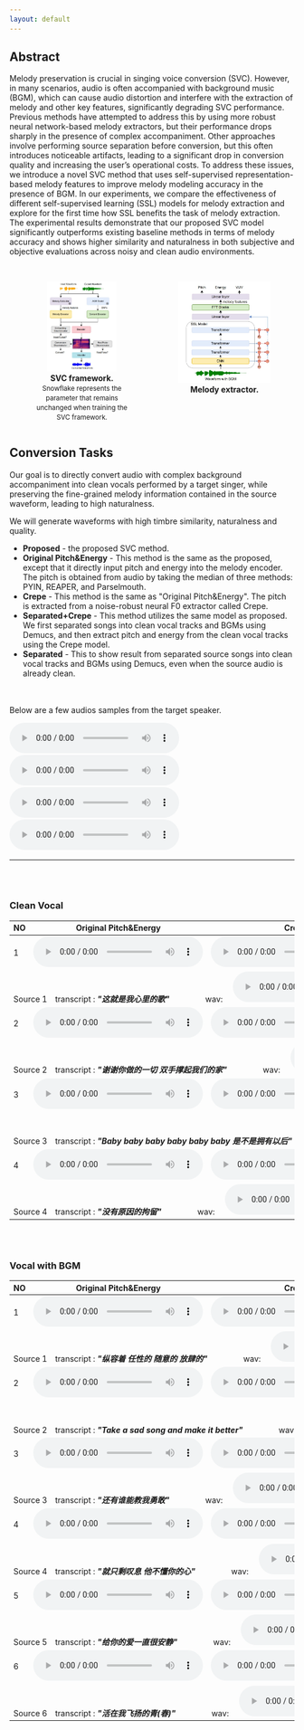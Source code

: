 ```yaml
---
layout: default
---
```


## Abstract

Melody preservation is crucial in singing voice conversion (SVC). However, in many scenarios, audio is often accompanied with background music (BGM), which can cause audio distortion and interfere with the extraction of melody and other key features, significantly degrading SVC performance.  Previous methods have attempted to address this by using more robust neural network-based melody extractors, but their performance drops sharply in the presence of complex accompaniment. Other approaches involve performing source separation before conversion, but this often introduces noticeable artifacts, leading to a significant drop in conversion quality and increasing the user’s operational costs. To address these issues, we introduce a novel SVC method that uses self-supervised representation-based melody features to improve melody modeling accuracy in the presence of BGM. In our experiments, we compare the effectiveness of different self-supervised learning (SSL) models for melody extraction and explore for the first time how SSL benefits the task of melody extraction. The experimental results demonstrate that our proposed SVC model significantly outperforms existing baseline methods in terms of melody accuracy and shows higher similarity and naturalness in both subjective and objective evaluations across noisy and clean audio environments.

<br>

<!-- <table style="border-collapse: collapse; width: 100%;">
<tr>
<td>
<img src="all.jpg" alt="图片1" style="display: block; margin: 0 auto; width: 600px;"/>
<p style="text-align: center;">SVC framework.</p>
</td>
<td>
<img src="melody.jpg" alt="图片2" style="display: block; margin: 0 auto; width: 800px;"/>
<p style="text-align: center;">Melody extractor.</p>
</td>
</tr>
</table> -->

<div style="display: flex; justify-content: space-between; align-items: flex-start;">
    <figure style="text-align: center;">
        <img src="all.jpg" alt="Image 1" style="max-width: 70% ">
		<figcaption style="text-align: center;">
            <strong>SVC framework.</strong><br>
            <small>Snowflake represents the parameter that remains unchanged when training the SVC framework.</small>
        </figcaption>
    </figure>
    <figure style="text-align: center;">
        <img src="melody.jpg" alt="Image 2" style="max-width: 98%">
        <figcaption style="text-align: center;"><strong>Melody extractor.</strong></figcaption>
    </figure>
</div>

<!-- <div style="text-align: center;">
	<img src="all.jpg" alt="SVC framework. Snowflake represents the parameter that remains unchanged when training the SVC framework." style="max-width: 4.8%"><p>这是图片2的标题</p><img src="melody.jpg" alt="Melody extractor." style="max-width: 54%"><p>这是图片2的标题</p>
</div> -->


## Conversion Tasks

Our goal is to directly convert audio with complex background accompaniment into clean vocals performed by a target singer, while preserving the fine-grained melody information contained in the source waveform, leading to high naturalness.

We will generate waveforms with high timbre similarity, naturalness and
quality.

- **Proposed** - the proposed SVC method.
- **Original Pitch&Energy** - This method is the same as the proposed, except that it directly input pitch and energy into the melody encoder. The pitch is obtained from audio by taking the median of three methods: PYIN, REAPER, and Parselmouth.
- **Crepe** - This method is the same as "Original Pitch&Energy". The pitch is extracted from a noise-robust neural F0 extractor called Crepe.
- **Separated+Crepe** - This method utilizes the same model as proposed. We first separated songs into clean vocal tracks and BGMs using Demucs, and then extract pitch and energy from the clean vocal tracks using the Crepe model.
- **Separated** - This to show result from separated source songs into clean vocal tracks and BGMs using Demucs, even when the source audio is already clean.

<br><br>
Below are a few audios samples from the target speaker.

<audio controls>
				<source src="audios\target\2019000761.wav" type="audio/mpeg">
				Your browser does not support this audio format.
			</audio>
<audio controls>
				<source src="audios\target\2063002339.wav" type="audio/mpeg">
				Your browser does not support this audio format.
			</audio>
<audio controls>
				<source src="audios\target\2075002790.wav" type="audio/mpeg">
				Your browser does not support this audio format.
			</audio>
<audio controls>
				<source src="audios\target\2075002791.wav" type="audio/mpeg">
				Your browser does not support this audio format.
			</audio>
<hr>

<br><br>


### Clean Vocal

<div class="table-wrapper">

<table>
<thead>
<tr class="header">
<th>NO</th>
<th>Original Pitch&Energy</th>
<th>Crepe</th>
<th>Separated</th>
<th>Separated+Crepe</th>
<th>Proposed</th>


</tr>
</thead>
<tbody>
<tr class="odd">
<td>1</td>
<td><audio controls>
				<source src="audios\clean\acous\0.wav" type="audio/mpeg">
				Your browser does not support this audio format.
			</audio></td>
<td><audio controls>
				<source src="audios\clean\crepe\0.wav" type="audio/mpeg">
				Your browser does not support this audio format.
			</audio></td>
<td><audio controls>
				<source src="audios\clean\separated\0.wav" type="audio/mpeg">
				Your browser does not support this audio format.
			</audio></td>
<td><audio controls>
				<source src="audios\clean\separated_crepe\0.wav" type="audio/mpeg">
				Your browser does not support this audio format.
			</audio></td>
<td><audio controls>
				<source src="audios\clean\proposed\0.wav" type="audio/mpeg">
				Your browser does not support this audio format.
			</audio></td>
</tr>
<tr class="even">
<td colspan="6">Source 1&emsp;transcript :
<em><strong>"这就是我心里的歌"</strong></em> &emsp;&emsp;&emsp;&emsp;
wav:&emsp;
<audio controls>
				<source src="audios\clean\source\0.wav" type="audio/mpeg">
				Your browser does not support this audio format.
			</audio>
</td>
</tr>

<tr class="odd">
<td>2</td>
<td><audio controls>
				<source src="audios\clean\acous\1.wav" type="audio/mpeg">
				Your browser does not support this audio format.
			</audio></td>
<td><audio controls>
				<source src="audios\clean\crepe\1.wav" type="audio/mpeg">
				Your browser does not support this audio format.
			</audio></td>
<td><audio controls>
				<source src="audios\clean\separated\1.wav" type="audio/mpeg">
				Your browser does not support this audio format.
			</audio></td>
<td><audio controls>
				<source src="audios\clean\separated_crepe\1.wav" type="audio/mpeg">
				Your browser does not support this audio format.
			</audio></td>
<td><audio controls>
				<source src="audios\clean\proposed\1.wav" type="audio/mpeg">
				Your browser does not support this audio format.
			</audio></td>
</tr>
<tr class="even">
<td colspan="6">Source 2&emsp;transcript :
<em><strong>"谢谢你做的一切 双手撑起我们的家"</strong></em> &emsp;&emsp;&emsp;&emsp;
wav:&emsp;
<audio controls>
				<source src="audios\clean\source\1.wav" type="audio/mpeg">
				Your browser does not support this audio format.
			</audio>
</td>
</tr>


<tr class="odd">
<td>3</td>
<td><audio controls>
				<source src="audios\clean\acous\2.wav" type="audio/mpeg">
				Your browser does not support this audio format.
			</audio></td>
<td><audio controls>
				<source src="audios\clean\crepe\2.wav" type="audio/mpeg">
				Your browser does not support this audio format.
			</audio></td>
<td><audio controls>
				<source src="audios\clean\separated\2.wav" type="audio/mpeg">
				Your browser does not support this audio format.
			</audio></td>
<td><audio controls>
				<source src="audios\clean\separated_crepe\2.wav" type="audio/mpeg">
				Your browser does not support this audio format.
			</audio></td>
<td><audio controls>
				<source src="audios\clean\proposed\2.wav" type="audio/mpeg">
				Your browser does not support this audio format.
			</audio></td>
</tr>
<tr class="even">
<td colspan="6">Source 3&emsp;transcript :
<em><strong>"Baby baby baby baby baby baby 是不是拥有以后"</strong></em> &emsp;&emsp;&emsp;&emsp;
wav:&emsp;
<audio controls>
				<source src="audios\clean\source\2.wav" type="audio/mpeg">
				Your browser does not support this audio format.
			</audio>
</td>
</tr>


<tr class="odd">
<td>4</td>
<td><audio controls>
				<source src="audios\clean\acous\3.wav" type="audio/mpeg">
				Your browser does not support this audio format.
			</audio></td>
<td><audio controls>
				<source src="audios\clean\crepe\3.wav" type="audio/mpeg">
				Your browser does not support this audio format.
			</audio></td>
<td><audio controls>
				<source src="audios\clean\separated\3.wav" type="audio/mpeg">
				Your browser does not support this audio format.
			</audio></td>
<td><audio controls>
				<source src="audios\clean\separated_crepe\3.wav" type="audio/mpeg">
				Your browser does not support this audio format.
			</audio></td>
<td><audio controls>
				<source src="audios\clean\proposed\3.wav" type="audio/mpeg">
				Your browser does not support this audio format.
			</audio></td>
</tr>
<tr class="even">
<td colspan="6">Source 4&emsp;transcript :
<em><strong>"没有原因的拘留"</strong></em> &emsp;&emsp;&emsp;&emsp;
wav:&emsp;
<audio controls>
				<source src="audios\clean\source\3.wav" type="audio/mpeg">
				Your browser does not support this audio format.
			</audio>
</td>
</tr>

</tbody>
</table>

</div>

  

  
  <br>
  <br>

### Vocal with BGM

<div class="table-wrapper">

<table>
<thead>
<tr class="header">
<th>NO</th>
<th>Original Pitch&Energy</th>
<th>Crepe</th>
<th>Separated</th>
<th>Separated+Crepe</th>
<th>Proposed</th>

</tr>
</thead>
<tbody>

<tr class="odd">
<td>1</td>
<td><audio controls>
				<source src="audios\noisy\acous\3.wav" type="audio/mpeg">
				Your browser does not support this audio format.
			</audio></td>
<td><audio controls>
				<source src="audios\noisy\crepe\3.wav" type="audio/mpeg">
				Your browser does not support this audio format.
			</audio></td>
<td><audio controls>
				<source src="audios\noisy\separated\3.wav" type="audio/mpeg">
				Your browser does not support this audio format.
			</audio></td>
<td><audio controls>
				<source src="audios\noisy\separated_crepe\3.wav" type="audio/mpeg">
				Your browser does not support this audio format.
			</audio></td>
<td><audio controls>
				<source src="audios\noisy\proposed\3.wav" type="audio/mpeg">
				Your browser does not support this audio format.
			</audio></td>
</tr>
<tr class="even">
<td colspan="6">Source 1&emsp;transcript :
<em><strong>"纵容着 任性的 随意的 放肆的"</strong></em> &emsp;&emsp;&emsp;&emsp;
wav:&emsp;
<audio controls>
				<source src="audios\noisy\source\3.wav" type="audio/mpeg">
				Your browser does not support this audio format.
			</audio>
</td>
</tr>


<tr class="odd">
<td>2</td>
<td><audio controls>
				<source src="audios\noisy\acous\1.wav" type="audio/mpeg">
				Your browser does not support this audio format.
			</audio></td>
<td><audio controls>
				<source src="audios\noisy\crepe\1.wav" type="audio/mpeg">
				Your browser does not support this audio format.
			</audio></td>
<td><audio controls>
				<source src="audios\noisy\separated\1.wav" type="audio/mpeg">
				Your browser does not support this audio format.
			</audio></td>
<td><audio controls>
				<source src="audios\noisy\separated_crepe\1.wav" type="audio/mpeg">
				Your browser does not support this audio format.
			</audio></td>
<td><audio controls>
				<source src="audios\noisy\proposed\1.wav" type="audio/mpeg">
				Your browser does not support this audio format.
			</audio></td>
</tr>
<tr class="even">
<td colspan="6">Source 2&emsp;transcript :
<em><strong>"Take a sad song and make it better"</strong></em> &emsp;&emsp;&emsp;&emsp;
wav:&emsp;
<audio controls>
				<source src="audios\noisy\source\1.wav" type="audio/mpeg">
				Your browser does not support this audio format.
			</audio>
</td>
</tr>

<tr class="odd">
<td>3</td>
<td><audio controls>
				<source src="audios\noisy\acous\2.wav" type="audio/mpeg">
				Your browser does not support this audio format.
			</audio></td>
<td><audio controls>
				<source src="audios\noisy\crepe\2.wav" type="audio/mpeg">
				Your browser does not support this audio format.
			</audio></td>
<td><audio controls>
				<source src="audios\noisy\separated\2.wav" type="audio/mpeg">
				Your browser does not support this audio format.
			</audio></td>
<td><audio controls>
				<source src="audios\noisy\separated_crepe\2.wav" type="audio/mpeg">
				Your browser does not support this audio format.
			</audio></td>
<td><audio controls>
				<source src="audios\noisy\proposed\2.wav" type="audio/mpeg">
				Your browser does not support this audio format.
			</audio></td>
</tr>
<tr class="even">
<td colspan="6">Source 3&emsp;transcript :
<em><strong>"还有谁能教我勇敢"</strong></em> &emsp;&emsp;&emsp;&emsp;
wav:&emsp;
<audio controls>
				<source src="audios\noisy\source\2.wav" type="audio/mpeg">
				Your browser does not support this audio format.
			</audio>
</td>
</tr>

<tr class="odd">
<td>4</td>
<td><audio controls>
				<source src="audios\noisy\acous\4.wav" type="audio/mpeg">
				Your browser does not support this audio format.
			</audio></td>
<td><audio controls>
				<source src="audios\noisy\crepe\4.wav" type="audio/mpeg">
				Your browser does not support this audio format.
			</audio></td>
<td><audio controls>
				<source src="audios\noisy\separated\4.wav" type="audio/mpeg">
				Your browser does not support this audio format.
			</audio></td>
<td><audio controls>
				<source src="audios\noisy\separated_crepe\4.wav" type="audio/mpeg">
				Your browser does not support this audio format.
			</audio></td>
<td><audio controls>
				<source src="audios\noisy\proposed\4.wav" type="audio/mpeg">
				Your browser does not support this audio format.
			</audio></td>
</tr>
<tr class="even">
<td colspan="6">Source 4&emsp;transcript :
<em><strong>"就只剩叹息 他不懂你的心"</strong></em> &emsp;&emsp;&emsp;&emsp;
wav:&emsp;
<audio controls>
				<source src="audios\noisy\source\4.wav" type="audio/mpeg">
				Your browser does not support this audio format.
			</audio>
</td>
</tr>

<tr class="odd">
<td>5</td>
<td><audio controls>
				<source src="audios\noisy\acous\5.wav" type="audio/mpeg">
				Your browser does not support this audio format.
			</audio></td>
<td><audio controls>
				<source src="audios\noisy\crepe\5.wav" type="audio/mpeg">
				Your browser does not support this audio format.
			</audio></td>
<td><audio controls>
				<source src="audios\noisy\separated\5.wav" type="audio/mpeg">
				Your browser does not support this audio format.
			</audio></td>
<td><audio controls>
				<source src="audios\noisy\separated_crepe\5.wav" type="audio/mpeg">
				Your browser does not support this audio format.
			</audio></td>
<td><audio controls>
				<source src="audios\noisy\proposed\5.wav" type="audio/mpeg">
				Your browser does not support this audio format.
			</audio></td>
</tr>
<tr class="even">
<td colspan="6">Source 5&emsp;transcript :
<em><strong>"给你的爱一直很安静"</strong></em> &emsp;&emsp;&emsp;&emsp;
wav:&emsp;
<audio controls>
				<source src="audios\noisy\source\5.wav" type="audio/mpeg">
				Your browser does not support this audio format.
			</audio>
</td>
</tr>

<tr class="odd">
<td>6</td>
<td><audio controls>
				<source src="audios\noisy\acous\6.wav" type="audio/mpeg">
				Your browser does not support this audio format.
			</audio></td>
<td><audio controls>
				<source src="audios\noisy\crepe\6.wav" type="audio/mpeg">
				Your browser does not support this audio format.
			</audio></td>
<td><audio controls>
				<source src="audios\noisy\separated\6.wav" type="audio/mpeg">
				Your browser does not support this audio format.
			</audio></td>
<td><audio controls>
				<source src="audios\noisy\separated_crepe\6.wav" type="audio/mpeg">
				Your browser does not support this audio format.
			</audio></td>
<td><audio controls>
				<source src="audios\noisy\proposed\6.wav" type="audio/mpeg">
				Your browser does not support this audio format.
			</audio></td>
</tr>
<tr class="even">
<td colspan="6">Source 6&emsp;transcript :
<em><strong>"活在我飞扬的青(春)"</strong></em> &emsp;&emsp;&emsp;&emsp;
wav:&emsp;
<audio controls>
				<source src="audios\noisy\source\6.wav" type="audio/mpeg">
				Your browser does not support this audio format.
			</audio>
</td>
</tr>

</tbody>
</table>

</div>
